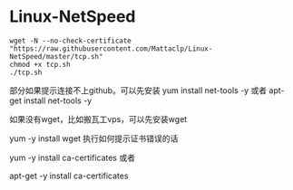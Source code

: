 # Linux-NetSpeed
```
wget -N --no-check-certificate "https://raw.githubusercontent.com/Mattaclp/Linux-NetSpeed/master/tcp.sh"
chmod +x tcp.sh
./tcp.sh
```
部分如果提示连接不上github。可以先安装
yum install net-tools -y  或者 apt-get install net-tools -y

如果没有wget，比如搬瓦工vps，可以先安装wget

yum -y install wget
执行如何提示证书错误的话

yum -y install ca-certificates
或者

apt-get -y install ca-certificates
